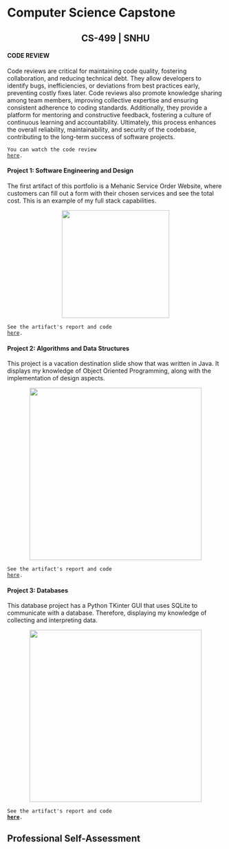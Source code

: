 # Computer Science Capstone
  
## <center>CS-499 | SNHU</center>

#### CODE REVIEW

Code reviews are critical for maintaining code quality, fostering collaboration, and reducing technical debt. They allow developers to identify bugs, inefficiencies, or deviations from best practices early, preventing costly fixes later. Code reviews also promote knowledge sharing among team members, improving collective expertise and ensuring consistent adherence to coding standards. Additionally, they provide a platform for mentoring and constructive feedback, fostering a culture of continuous learning and accountability. Ultimately, this process enhances the overall reliability, maintainability, and security of the codebase, contributing to the long-term success of software projects. 

<code>You can watch the code review <a href="https://www.youtube.com/watch?v=N_TAyv-Cbd4">here</a>.</code>

#### Project 1: Software Engineering and Design

The first artifact of this portfolio is a Mehanic Service Order Website, where customers can fill out a form with their chosen services and see the total cost. This is an example of my full stack capabilities.

<center>
  <a href="https://github.com/victorzs78/victorzs78.github.io/new/main" title="Click me to view the artifact report">
    <img src="mechanic_shop_final.png" height=250>
  </a>
</center>
  
<code>See the artifact's report and code <a href="https://github.com/victorzs78/victorzs78.github.io/new/main">here</a>.</code>

#### Project 2: Algorithms and Data Structures

This project is a vacation destination slide show that was written in Java. It displays my knowledge of Object Oriented Programming, along with the implementation of design aspects.

<center>
  <a href="https://github.com/victorzs78/victorzs78.github.io/new/main" title="Click me to view the artifact report">
    <img src="slideshow-final.png" height=400>
  </a>
</center>
  
<code>See the artifact's report and code <a href="https://github.com/victorzs78/victorzs78.github.io/new/main">here</a>.</code>

#### Project 3: Databases

This database project has a Python TKinter GUI that uses SQLite to communicate with a database. Therefore, displaying my knowledge of collecting and interpreting data.

<center>
  <a href="https://github.com/victorzs78/victorzs78.github.io/new/main">
    <img src="database-final.png" height=400>
  </a>
</center>

  <code>See the artifact's report and code <b><a href="https://github.com/victorzs78/victorzs78.github.io/new/main" title="Click me to view the artifact report">here</a></b>.</code>

## Professional Self-Assessment
